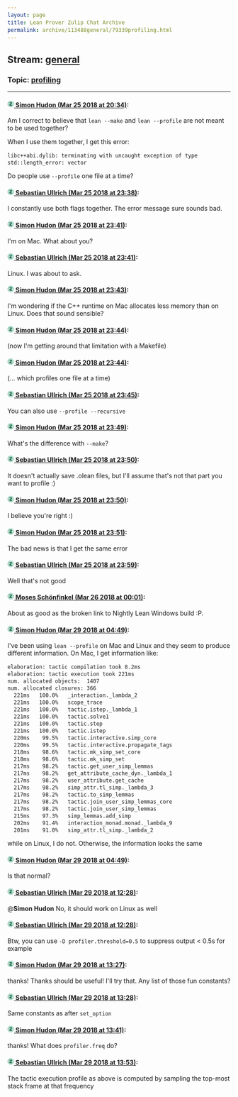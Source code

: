 ```yaml
---
layout: page
title: Lean Prover Zulip Chat Archive 
permalink: archive/113488general/79339profiling.html
---
```


## Stream: [general](index.html)
### Topic: [profiling](79339profiling.html)

---

#### [![Click to go to Zulip](../../assets/img/zulip2.png) Simon Hudon (Mar 25 2018 at 20:34)](https://leanprover.zulipchat.com/#narrow/stream/113488-general/topic/profiling/near/124196289):
Am I correct to believe that `lean --make` and `lean --profile` are not meant to be used together? 

When I use them together, I get this error:

```
libc++abi.dylib: terminating with uncaught exception of type std::length_error: vector
```

Do people use `--profile` one file at a time?

#### [![Click to go to Zulip](../../assets/img/zulip2.png) Sebastian Ullrich (Mar 25 2018 at 23:38)](https://leanprover.zulipchat.com/#narrow/stream/113488-general/topic/profiling/near/124200802):
I constantly use both flags together. The error message sure sounds bad.

#### [![Click to go to Zulip](../../assets/img/zulip2.png) Simon Hudon (Mar 25 2018 at 23:41)](https://leanprover.zulipchat.com/#narrow/stream/113488-general/topic/profiling/near/124200863):
I'm on Mac. What about you?

#### [![Click to go to Zulip](../../assets/img/zulip2.png) Sebastian Ullrich (Mar 25 2018 at 23:41)](https://leanprover.zulipchat.com/#narrow/stream/113488-general/topic/profiling/near/124200866):
Linux. I was about to ask.

#### [![Click to go to Zulip](../../assets/img/zulip2.png) Simon Hudon (Mar 25 2018 at 23:43)](https://leanprover.zulipchat.com/#narrow/stream/113488-general/topic/profiling/near/124200916):
I'm wondering if the C++ runtime on Mac allocates less memory than on Linux. Does that sound sensible?

#### [![Click to go to Zulip](../../assets/img/zulip2.png) Simon Hudon (Mar 25 2018 at 23:44)](https://leanprover.zulipchat.com/#narrow/stream/113488-general/topic/profiling/near/124200957):
(now I'm getting around that limitation with a Makefile)

#### [![Click to go to Zulip](../../assets/img/zulip2.png) Simon Hudon (Mar 25 2018 at 23:44)](https://leanprover.zulipchat.com/#narrow/stream/113488-general/topic/profiling/near/124200959):
(... which profiles one file at a time)

#### [![Click to go to Zulip](../../assets/img/zulip2.png) Sebastian Ullrich (Mar 25 2018 at 23:45)](https://leanprover.zulipchat.com/#narrow/stream/113488-general/topic/profiling/near/124200966):
You can also use `--profile --recursive`

#### [![Click to go to Zulip](../../assets/img/zulip2.png) Simon Hudon (Mar 25 2018 at 23:49)](https://leanprover.zulipchat.com/#narrow/stream/113488-general/topic/profiling/near/124201067):
What's the difference with `--make`?

#### [![Click to go to Zulip](../../assets/img/zulip2.png) Sebastian Ullrich (Mar 25 2018 at 23:50)](https://leanprover.zulipchat.com/#narrow/stream/113488-general/topic/profiling/near/124201114):
It doesn't actually save .olean files, but I'll assume that's not that part you want to profile :)

#### [![Click to go to Zulip](../../assets/img/zulip2.png) Simon Hudon (Mar 25 2018 at 23:50)](https://leanprover.zulipchat.com/#narrow/stream/113488-general/topic/profiling/near/124201118):
I believe you're right :)

#### [![Click to go to Zulip](../../assets/img/zulip2.png) Simon Hudon (Mar 25 2018 at 23:51)](https://leanprover.zulipchat.com/#narrow/stream/113488-general/topic/profiling/near/124201121):
The bad news is that I get the same error

#### [![Click to go to Zulip](../../assets/img/zulip2.png) Sebastian Ullrich (Mar 25 2018 at 23:59)](https://leanprover.zulipchat.com/#narrow/stream/113488-general/topic/profiling/near/124201331):
Well that's not good

#### [![Click to go to Zulip](../../assets/img/zulip2.png) Moses Schönfinkel (Mar 26 2018 at 00:01)](https://leanprover.zulipchat.com/#narrow/stream/113488-general/topic/profiling/near/124201382):
About as good as the broken link to Nightly Lean Windows build :P.

#### [![Click to go to Zulip](../../assets/img/zulip2.png) Simon Hudon (Mar 29 2018 at 04:49)](https://leanprover.zulipchat.com/#narrow/stream/113488-general/topic/profiling/near/124348839):
I've been using `lean --profile` on Mac and Linux and they seem to produce different information. On Mac, I get information like:

```
elaboration: tactic compilation took 8.2ms
elaboration: tactic execution took 221ms
num. allocated objects:  1407
num. allocated closures: 366
  221ms   100.0%   _interaction._lambda_2
  221ms   100.0%   scope_trace
  221ms   100.0%   tactic.istep._lambda_1
  221ms   100.0%   tactic.solve1
  221ms   100.0%   tactic.step
  221ms   100.0%   tactic.istep
  220ms    99.5%   tactic.interactive.simp_core
  220ms    99.5%   tactic.interactive.propagate_tags
  218ms    98.6%   tactic.mk_simp_set_core
  218ms    98.6%   tactic.mk_simp_set
  217ms    98.2%   tactic.get_user_simp_lemmas
  217ms    98.2%   get_attribute_cache_dyn._lambda_1
  217ms    98.2%   user_attribute.get_cache
  217ms    98.2%   simp_attr.tl_simp._lambda_3
  217ms    98.2%   tactic.to_simp_lemmas
  217ms    98.2%   tactic.join_user_simp_lemmas_core
  217ms    98.2%   tactic.join_user_simp_lemmas
  215ms    97.3%   simp_lemmas.add_simp
  202ms    91.4%   interaction_monad.monad._lambda_9
  201ms    91.0%   simp_attr.tl_simp._lambda_2
```

while on Linux, I do not. Otherwise, the information looks the same

#### [![Click to go to Zulip](../../assets/img/zulip2.png) Simon Hudon (Mar 29 2018 at 04:49)](https://leanprover.zulipchat.com/#narrow/stream/113488-general/topic/profiling/near/124348841):
Is that normal?

#### [![Click to go to Zulip](../../assets/img/zulip2.png) Sebastian Ullrich (Mar 29 2018 at 12:28)](https://leanprover.zulipchat.com/#narrow/stream/113488-general/topic/profiling/near/124361454):
@**Simon Hudon** No, it should work on Linux as well

#### [![Click to go to Zulip](../../assets/img/zulip2.png) Sebastian Ullrich (Mar 29 2018 at 12:28)](https://leanprover.zulipchat.com/#narrow/stream/113488-general/topic/profiling/near/124361455):
Btw, you can use `-D profiler.threshold=0.5` to suppress output < 0.5s for example

#### [![Click to go to Zulip](../../assets/img/zulip2.png) Simon Hudon (Mar 29 2018 at 13:27)](https://leanprover.zulipchat.com/#narrow/stream/113488-general/topic/profiling/near/124363084):
thanks! Thanks should be useful! I'll try that. Any list of those fun constants?

#### [![Click to go to Zulip](../../assets/img/zulip2.png) Sebastian Ullrich (Mar 29 2018 at 13:28)](https://leanprover.zulipchat.com/#narrow/stream/113488-general/topic/profiling/near/124363129):
Same constants as after `set_option`

#### [![Click to go to Zulip](../../assets/img/zulip2.png) Simon Hudon (Mar 29 2018 at 13:41)](https://leanprover.zulipchat.com/#narrow/stream/113488-general/topic/profiling/near/124363483):
thanks! What does `profiler.freq` do?

#### [![Click to go to Zulip](../../assets/img/zulip2.png) Sebastian Ullrich (Mar 29 2018 at 13:53)](https://leanprover.zulipchat.com/#narrow/stream/113488-general/topic/profiling/near/124363782):
The tactic execution profile as above is computed by sampling the top-most stack frame at that frequency

